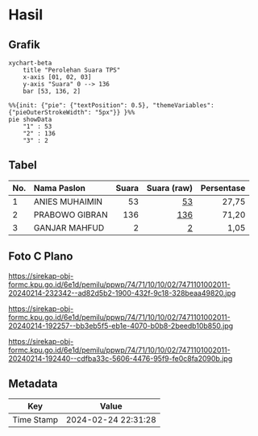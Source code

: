 # Hasil

## Grafik

```mermaid
xychart-beta
    title "Perolehan Suara TPS"
    x-axis [01, 02, 03]
    y-axis "Suara" 0 --> 136
    bar [53, 136, 2]
```

```mermaid
%%{init: {"pie": {"textPosition": 0.5}, "themeVariables": {"pieOuterStrokeWidth": "5px"}} }%%
pie showData
    "1" : 53
    "2" : 136
    "3" : 2
```

## Tabel

| No. | Nama Paslon    | Suara | Suara (raw) | Persentase |
|:--- |:-------------- | -----:| -----------:| ----------:|
| 1   | ANIES MUHAIMIN | 53    | [53][p-1]   | 27,75      |
| 2   | PRABOWO GIBRAN | 136   | [136][p-2]  | 71,20      |
| 3   | GANJAR MAHFUD  | 2     | [2][p-3]    | 1,05       |


[p-1]: https://github.com/gigit-pemilu/pemilu-2024-74-sulawesi-tenggara/blob/main/pilpres/hitung-suara/sub/74-sulawesi-tenggara/sub/71-kota-kendari/sub/10-kambu/sub/1002-mokoau/sub/011-tps/sub/paslon-1.txt
[p-2]: https://github.com/gigit-pemilu/pemilu-2024-74-sulawesi-tenggara/blob/main/pilpres/hitung-suara/sub/74-sulawesi-tenggara/sub/71-kota-kendari/sub/10-kambu/sub/1002-mokoau/sub/011-tps/sub/paslon-2.txt
[p-3]: https://github.com/gigit-pemilu/pemilu-2024-74-sulawesi-tenggara/blob/main/pilpres/hitung-suara/sub/74-sulawesi-tenggara/sub/71-kota-kendari/sub/10-kambu/sub/1002-mokoau/sub/011-tps/sub/paslon-3.txt

## Foto C Plano

https://sirekap-obj-formc.kpu.go.id/6e1d/pemilu/ppwp/74/71/10/10/02/7471101002011-20240214-232342--ad82d5b2-1900-432f-9c18-328beaa49820.jpg

https://sirekap-obj-formc.kpu.go.id/6e1d/pemilu/ppwp/74/71/10/10/02/7471101002011-20240214-192257--bb3eb5f5-eb1e-4070-b0b8-2beedb10b850.jpg

https://sirekap-obj-formc.kpu.go.id/6e1d/pemilu/ppwp/74/71/10/10/02/7471101002011-20240214-192440--cdfba33c-5606-4476-95f9-fe0c8fa2090b.jpg


## Metadata

| Key        | Value               |
| ---------- | ------------------- |
| Time Stamp | 2024-02-24 22:31:28 |



